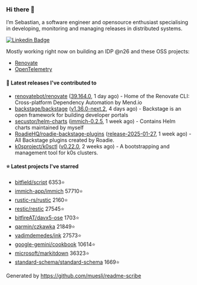 ### Hi there 👋

I’m Sebastian, a software engineer and opensource enthusiast specialising in developing, monitoring and managing releases in distributed systems.    

[![Linkedin Badge](https://img.shields.io/badge/-LinkedIn-blue?style=flat&logo=Linkedin&logoColor=white&link=https://www.linkedin.com/in/sebastian-poxhofer/)](https://www.linkedin.com/in/sebastian-poxhofer/)

Mostly working right now on building an IDP @n26 and these OSS projects:
- [Renovate](https://github.com/renovatebot/renovate)
- [OpenTelemetry](https://github.com/open-telemetry)



#### 🚀 Latest releases I've contributed to

- [renovatebot/renovate](https://github.com/renovatebot/renovate) ([39.164.0](https://github.com/renovatebot/renovate/releases/tag/39.164.0), 1 day ago) - Home of the Renovate CLI: Cross-platform Dependency Automation by Mend.io
- [backstage/backstage](https://github.com/backstage/backstage) ([v1.36.0-next.2](https://github.com/backstage/backstage/releases/tag/v1.36.0-next.2), 4 days ago) - Backstage is an open framework for building developer portals
- [secustor/helm-charts](https://github.com/secustor/helm-charts) ([immich-0.2.5](https://github.com/secustor/helm-charts/releases/tag/immich-0.2.5), 1 week ago) - Contains Helm charts maintained by myself
- [RoadieHQ/roadie-backstage-plugins](https://github.com/RoadieHQ/roadie-backstage-plugins) ([release-2025-01-27](https://github.com/RoadieHQ/roadie-backstage-plugins/releases/tag/release-2025-01-27), 1 week ago) - All Backstage plugins created by Roadie.
- [k0sproject/k0sctl](https://github.com/k0sproject/k0sctl) ([v0.22.0](https://github.com/k0sproject/k0sctl/releases/tag/v0.22.0), 2 weeks ago) - A bootstrapping and management tool for k0s clusters.

#### ⭐ Latest projects I've starred

- [bitfield/script](https://github.com/bitfield/script) 6353⭐
- [immich-app/immich](https://github.com/immich-app/immich) 57710⭐
- [rustic-rs/rustic](https://github.com/rustic-rs/rustic) 2160⭐
- [restic/restic](https://github.com/restic/restic) 27545⭐
- [bitfireAT/davx5-ose](https://github.com/bitfireAT/davx5-ose) 1703⭐
- [qarmin/czkawka](https://github.com/qarmin/czkawka) 21849⭐
- [vadimdemedes/ink](https://github.com/vadimdemedes/ink) 27573⭐
- [google-gemini/cookbook](https://github.com/google-gemini/cookbook) 10614⭐
- [microsoft/markitdown](https://github.com/microsoft/markitdown) 36323⭐
- [standard-schema/standard-schema](https://github.com/standard-schema/standard-schema) 1669⭐



Generated by https://github.com/muesli/readme-scribe
